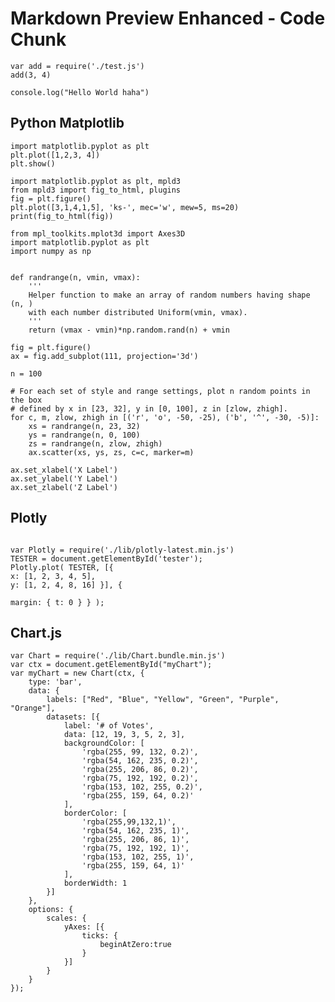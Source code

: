 # Markdown Preview Enhanced - Code Chunk  

```{javascript output:"markdown", id:"izap3ln0"}
var add = require('./test.js')
add(3, 4)
```

```{javascript cmd:"node", id:"izape715"}
console.log("Hello World haha")
```

## Python Matplotlib
```{python matplotlib: true, output:"html", id:"izbp0zt9"}
import matplotlib.pyplot as plt
plt.plot([1,2,3, 4])
plt.show()
```

```{python id:"izbqm7em", output:"html"}
import matplotlib.pyplot as plt, mpld3
from mpld3 import fig_to_html, plugins
fig = plt.figure()
plt.plot([3,1,4,1,5], 'ks-', mec='w', mew=5, ms=20)
print(fig_to_html(fig))
```



```{python matplotlib: true, id:"izbptu9w"}
from mpl_toolkits.mplot3d import Axes3D
import matplotlib.pyplot as plt
import numpy as np


def randrange(n, vmin, vmax):
    '''
    Helper function to make an array of random numbers having shape (n, )
    with each number distributed Uniform(vmin, vmax).
    '''
    return (vmax - vmin)*np.random.rand(n) + vmin

fig = plt.figure()
ax = fig.add_subplot(111, projection='3d')

n = 100

# For each set of style and range settings, plot n random points in the box
# defined by x in [23, 32], y in [0, 100], z in [zlow, zhigh].
for c, m, zlow, zhigh in [('r', 'o', -50, -25), ('b', '^', -30, -5)]:
    xs = randrange(n, 23, 32)
    ys = randrange(n, 0, 100)
    zs = randrange(n, zlow, zhigh)
    ax.scatter(xs, ys, zs, c=c, marker=m)

ax.set_xlabel('X Label')
ax.set_ylabel('Y Label')
ax.set_zlabel('Z Label')
```

## Plotly
```{javascript id:"izbr5wl4", element:'<div id="tester" style="width:600px;height:250px;"></div>'}

var Plotly = require('./lib/plotly-latest.min.js')
TESTER = document.getElementById('tester');
Plotly.plot( TESTER, [{
x: [1, 2, 3, 4, 5],
y: [1, 2, 4, 8, 16] }], {

margin: { t: 0 } } );
```

## Chart.js  
```{javascript output:"markdown", element:'<canvas id="myChart" width="400" height="400"></canvas>', id:"izap3ln0", require: ["./lib/Chart.bundle.min.js"]}
var Chart = require('./lib/Chart.bundle.min.js')
var ctx = document.getElementById("myChart");
var myChart = new Chart(ctx, {
    type: 'bar',
    data: {
        labels: ["Red", "Blue", "Yellow", "Green", "Purple", "Orange"],
        datasets: [{
            label: '# of Votes',
            data: [12, 19, 3, 5, 2, 3],
            backgroundColor: [
                'rgba(255, 99, 132, 0.2)',
                'rgba(54, 162, 235, 0.2)',
                'rgba(255, 206, 86, 0.2)',
                'rgba(75, 192, 192, 0.2)',
                'rgba(153, 102, 255, 0.2)',
                'rgba(255, 159, 64, 0.2)'
            ],
            borderColor: [
                'rgba(255,99,132,1)',
                'rgba(54, 162, 235, 1)',
                'rgba(255, 206, 86, 1)',
                'rgba(75, 192, 192, 1)',
                'rgba(153, 102, 255, 1)',
                'rgba(255, 159, 64, 1)'
            ],
            borderWidth: 1
        }]
    },
    options: {
        scales: {
            yAxes: [{
                ticks: {
                    beginAtZero:true
                }
            }]
        }
    }
});
```